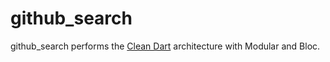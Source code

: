 # github_search
github_search performs the [Clean Dart](https://github.com/Flutterando/Clean-Dart) architecture with Modular and Bloc.
